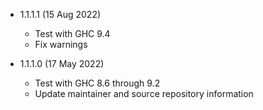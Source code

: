 * 1.1.1.1 (15 Aug 2022)

    - Test with GHC 9.4
    - Fix warnings

* 1.1.1.0 (17 May 2022)

    - Test with GHC 8.6 through 9.2
    - Update maintainer and source repository information

